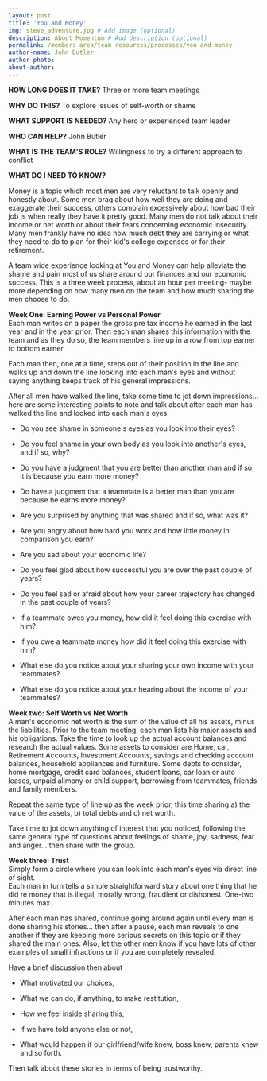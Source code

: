 ```yaml
---
layout: post
title: 'You and Money'
img: steve_adventure.jpg # Add image (optional)
description: About Momentum # Add description (optional)
permalink: /members_area/team_resources/processes/you_and_money
author-name: John Butler
author-photo: 
about-author: 
---
```


**HOW LONG DOES IT TAKE?** Three or more team meetings

**WHY DO THIS?** To explore issues of self-worth or shame

**WHAT SUPPORT IS NEEDED?** Any hero or experienced team leader

**WHO CAN HELP?** John Butler

**WHAT IS THE TEAM'S ROLE?** Willingness to try a different approach to conflict

**WHAT DO I NEED TO KNOW?**

Money is a topic which most men are very reluctant to talk openly and honestly about. Some men brag about how well they are doing and exaggerate their success, others complain excessively about how bad their job is when really they have it pretty good. Many men do not talk about their income or net worth or about their fears concerning economic insecurity. Many men frankly have no idea how much debt they are carrying or what they need to do to plan for their kid's college expenses or for their retirement.

A team wide experience looking at You and Money can help alleviate the shame and pain most of us share around our finances and our economic success. This is a three week process, about an hour per meeting- maybe more depending on how many men on the team and how much sharing the men choose to do.

**Week One: Earning Power vs Personal Power**\
Each man writes on a paper the gross pre tax income he earned in the last year and in the year prior. Then each man shares this information with the team and as they do so, the team members line up in a row from top earner to bottom earner.

Each man then, one at a time, steps out of their position in the line and walks up and down the line looking into each man's eyes and without saying anything keeps track of his general impressions.

After all men have walked the line, take some time to jot down impressions... here are some interesting points to note and talk about after each man has walked the line and looked into each man's eyes:

-   Do you see shame in someone's eyes as you look into their eyes?

-   Do you feel shame in your own body as you look into another's eyes, and if so, why?

-   Do you have a judgment that you are better than another man and if so, it is because you earn more money?

-   Do have a judgment that a teammate is a better man than you are because he earns more money?

-   Are you surprised by anything that was shared and if so, what was it?

-   Are you angry about how hard you work and how little money in comparison you earn?

-   Are you sad about your economic life?

-   Do you feel glad about how successful you are over the past couple of years?

-   Do you feel sad or afraid about how your career trajectory has changed in the past couple of years?

-   If a teammate owes you money, how did it feel doing this exercise with him?

-   If you owe a teammate money how did it feel doing this exercise with him?

-   What else do you notice about your sharing your own income with your teammates?

-   What else do you notice about your hearing about the income of your teammates?

**Week two: Self Worth vs Net Worth**\
A man's economic net worth is the sum of the value of all his assets, minus the liabilities. Prior to the team meeting, each man lists his major assets and his obligations. Take the time to look up the actual account balances and research the actual values. Some assets to consider are Home, car, Retirement Accounts, Investment Accounts, savings and checking account balances, household appliances and furniture. Some debts to consider, home mortgage, credit card balances, student loans, car loan or auto leases, unpaid alimony or child support, borrowing from teammates, friends and family members.

Repeat the same type of line up as the week prior, this time sharing a) the value of the assets, b) total debts and c) net worth.

Take time to jot down anything of interest that you noticed, following the same general type of questions about feelings of shame, joy, sadness, fear and anger... then share with the group.

**Week three: Trust**\
Simply form a circle where you can look into each man's eyes via direct line of sight.\
Each man in turn tells a simple straightforward story about one thing that he did re money that is illegal, morally wrong, fraudlent or dishonest. One-two minutes max.

After each man has shared, continue going around again until every man is done sharing his stories... then after a pause, each man reveals to one another if they are keeping more serious secrets on this topic or if they shared the main ones. Also, let the other men know if you have lots of other examples of small infractions or if you are completely revealed.

Have a brief discussion then about

-   What motivated our choices,

-   What we can do, if anything, to make restitution,

-   How we feel inside sharing this,

-   If we have told anyone else or not,

-   What would happen if our girlfriend/wife knew, boss knew, parents knew and so forth.

Then talk about these stories in terms of being trustworthy.

